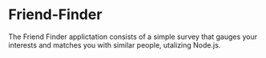 # Friend-Finder


The Friend Finder applictation consists of a simple survey that gauges your interests and matches you with similar people, utalizing Node.js.
